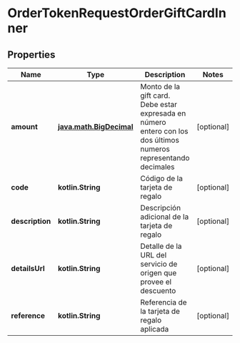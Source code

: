 
# OrderTokenRequestOrderGiftCardInner

## Properties
Name | Type | Description | Notes
------------ | ------------- | ------------- | -------------
**amount** | [**java.math.BigDecimal**](java.math.BigDecimal.md) | Monto de la gift card. Debe estar expresada en número entero con los dos últimos numeros representando decimales |  [optional]
**code** | **kotlin.String** | Código de la tarjeta de regalo |  [optional]
**description** | **kotlin.String** | Descripción adicional de la tarjeta de regalo |  [optional]
**detailsUrl** | **kotlin.String** | Detalle de la URL del servicio de origen que provee el descuento |  [optional]
**reference** | **kotlin.String** | Referencia de la tarjeta de regalo aplicada |  [optional]



